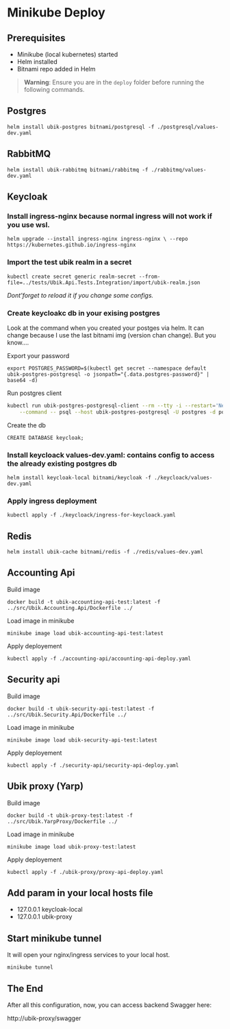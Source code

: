 # Minikube Deploy

## Prerequisites

- Minikube (local kubernetes) started
- Helm installed
- Bitnami repo added in Helm

> **Warning**: Ensure you are in the `deploy` folder before running the following commands.

## Postgres

`helm install ubik-postgres bitnami/postgresql -f ./postgresql/values-dev.yaml`

## RabbitMQ

`helm install ubik-rabbitmq bitnami/rabbitmq -f ./rabbitmq/values-dev.yaml`

## Keycloak

### Install ingress-nginx because normal ingress will not work if you use wsl.

`helm upgrade --install ingress-nginx ingress-nginx \
  --repo https://kubernetes.github.io/ingress-nginx`

### Import the test ubik realm in a secret

`kubectl create secret generic realm-secret --from-file=../tests/Ubik.Api.Tests.Integration/import/ubik-realm.json`

*Dont'forget to reload it if you change some configs.*

### Create keycloakc db in your exising postgres

Look at the command when you created your postges via helm. It can change because I use the last bitnami img (version chan change). But you know....

Export your password

`export POSTGRES_PASSWORD=$(kubectl get secret --namespace default ubik-postgres-postgresql -o jsonpath="{.data.postgres-password}" | base64 -d)`

Run postgres client

```bash
kubectl run ubik-postgres-postgresql-client --rm --tty -i --restart='Never' --namespace default --image docker.io/bitnami/postgresql:17.0.0-debian-12-r9 --env="PGPASSWORD=$POSTGRES_PASSWORD" \
    --command -- psql --host ubik-postgres-postgresql -U postgres -d postgres -p 5432
```

Create the db

`CREATE DATABASE keycloak;`

### Install keycloack values-dev.yaml: contains config to access the already existing postgres db

`helm install keycloak-local bitnami/keycloak -f ./keycloack/values-dev.yaml`

### Apply ingress deployment

`kubectl apply -f ./keycloack/ingress-for-keycloack.yaml`

## Redis

`helm install ubik-cache bitnami/redis -f ./redis/values-dev.yaml`

## Accounting Api

Build image

`docker build -t ubik-accounting-api-test:latest -f ../src/Ubik.Accounting.Api/Dockerfile ../`

Load image in minikube

`minikube image load ubik-accounting-api-test:latest`

Apply deployement

`kubectl apply -f ./accounting-api/accounting-api-deploy.yaml`

## Security api

Build image

`docker build -t ubik-security-api-test:latest -f ../src/Ubik.Security.Api/Dockerfile ../`

Load image in minikube

`minikube image load ubik-security-api-test:latest`

Apply deployement

`kubectl apply -f ./security-api/security-api-deploy.yaml`

## Ubik proxy (Yarp)

Build image

`docker build -t ubik-proxy-test:latest -f ../src/Ubik.YarpProxy/Dockerfile ../`

Load image in minikube

`minikube image load ubik-proxy-test:latest`

Apply deployement

`kubectl apply -f ./ubik-proxy/proxy-api-deploy.yaml`

## Add param in your local hosts file

- 127.0.0.1  keycloak-local
- 127.0.0.1  ubik-proxy

## Start minikube tunnel

It will open your nginx/ingress services to your local host.

`minikube tunnel`

## The End

After all this configuration, now, you can access backend Swagger here:

http://ubik-proxy/swagger